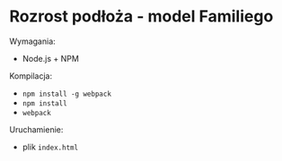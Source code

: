 # Rozrost podłoża - model Familiego

Wymagania:
- Node.js + NPM

Kompilacja:
- `npm install -g webpack`
- `npm install`
- `webpack`

Uruchamienie:
- plik `index.html`